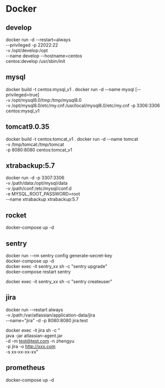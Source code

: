 # Docker

## develop
docker run -d --restart=always \
--privileged -p 22022:22 \
-v /opt/develop:/opt \
--name develop --hostname=centos \
centos:develop /usr/sbin/init

## mysql
docker build -t centos:mysql_v1 .
docker run -d --name mysql [--privileged=true] \
-v /opt/mysql8.0/tmp:/tmp/mysql8.0 \
-v /opt/mysql8.0/etc/my.cnf:/usr/local/mysql8.0/etc/my.cnf
-p 3306:3306 centos:mysql_v1

## tomcat9.0.35
docker build -t centos:tomcat_v1 .
docker run -d --name tomcat \
-v /tmp/tomcat:/tmp/tomcat \
-p 8080:8080 centos:tomcat_v1

## xtrabackup:5.7
docker run -d -p 3307:3306 \
-v /path/data:/opt/mysql/data \
-v /path/conf:/etc/mysql/conf.d \
-e MYSQL_ROOT_PASSWORD=root \
--name xtrabackup xtrabackup:5.7

## rocket
docker-compose up -d

## sentry
docker run --rm sentry config generate-secret-key \
docker-compose up -d \
docker exec -it sentry_xx sh -c "sentry upgrade" \
docker-compose restart sentry 

docker exec -it sentry_xx sh -c "sentry createuser" 

## jira
docker run --restart always \
-v /path:/var/atlassian/application-data/jira \
--name="jira" -d -p 8080:8080 jira:test

docker exec -it jira sh -c " \
java -jar atlassian-agent.jar \
-d -m test@test.com -n zhengyu \
-p jira -o http://xxx.com \
-s xx-xx-xx-xx"

## prometheus
docker-compose up -d

